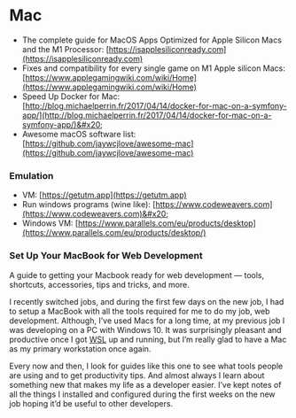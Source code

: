 # Mac

* The complete guide for MacOS Apps Optimized for Apple Silicon Macs and the M1 Processor: [https://isapplesiliconready.com](https://isapplesiliconready.com)
* Fixes and compatibility for every single game on M1 Apple silicon Macs: [https://www.applegamingwiki.com/wiki/Home](https://www.applegamingwiki.com/wiki/Home)
* Speed Up Docker for Mac: [http://blog.michaelperrin.fr/2017/04/14/docker-for-mac-on-a-symfony-app/](http://blog.michaelperrin.fr/2017/04/14/docker-for-mac-on-a-symfony-app/)&#x20;
* Awesome macOS software list: [https://github.com/jaywcjlove/awesome-mac](https://github.com/jaywcjlove/awesome-mac)

### Emulation

* VM: [https://getutm.app](https://getutm.app)
* Run windows programs (wine like): [https://www.codeweavers.com](https://www.codeweavers.com)&#x20;
* Windows VM: [https://www.parallels.com/eu/products/desktop](https://www.parallels.com/eu/products/desktop/)

### Set Up Your MacBook for Web Development <a href="#c030" id="c030"></a>

A guide to getting your Macbook ready for web development — tools, shortcuts, accessories, tips and tricks, and more.

I recently switched jobs, and during the first few days on the new job, I had to setup a MacBook with all the tools required for me to do my job, web development. Although, I’ve used Macs for a long time, at my previous job I was developing on a PC with Windows 10. It was surprisingly pleasant and productive once I got [WSL](https://docs.microsoft.com/en-us/windows/wsl/about) up and running, but I’m really glad to have a Mac as my primary workstation once again.

Every now and then, I look for guides like this one to see what tools people are using and to get productivity tips. And almost always I learn about something new that makes my life as a developer easier. I’ve kept notes of all the things I installed and configured during the first weeks on the new job hoping it’d be useful to other developers.



